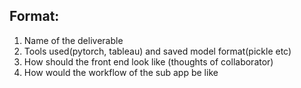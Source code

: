 ## Format: 
1. Name of the deliverable
2. Tools used(pytorch, tableau) and saved model format(pickle etc)
3. How should the front end look like (thoughts of collaborator)
4. How would the workflow of the sub app be like
